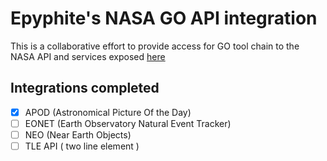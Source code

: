 # Epyphite's NASA GO API integration

This is a collaborative effort to provide access for GO tool chain to the NASA API and services exposed [here](https://api.nasa.gov/)

## Integrations completed

- [x] APOD (Astronomical Picture Of the Day)
- [ ] EONET (Earth Observatory Natural Event Tracker)
- [ ] NEO (Near Earth Objects)
- [ ] TLE API ( two line element )